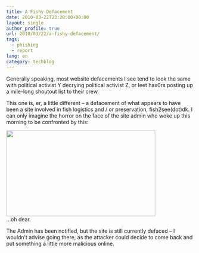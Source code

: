 ```yaml
---
title: A Fishy Defacement
date: 2010-03-22T23:28:00+00:00
layout: single
author_profile: true
url: 2010/03/22/a-fishy-defacement/
tags:
  - phishing
  - report
lang: en
category: techblog
---
```

Generally speaking, most website defacements I see tend to look the same with political activist Y decrying political activist Z, or leet hax0rs posting up a mile-long shoutout list to their crew.

This one is, er, a little different – a defacement of what appears to have been a site involved in fish logistics and / or preservation, fish2see(dot)dk. I can only imagine the horror on the face of the site admin who woke up this morning to be confronted by this:

<div>
  <a href="http://3.bp.blogspot.com/_vaUVXcmC3OI/S6f1pnhWtoI/AAAAAAAABXg/R5XocnkMWmM/s1600-h/deadfishhack.jpg" imageanchor="1"><img border="0" height="230" src="http://3.bp.blogspot.com/_vaUVXcmC3OI/S6f1pnhWtoI/AAAAAAAABXg/R5XocnkMWmM/s400/deadfishhack.jpg" width="400" /></a>
</div>

<div>
  …oh dear.
</div>

The Admin has been notified, but the site is still currently defaced – I wouldn’t advise going there, as the attacker could decide to come back and put something a little more malicious online.